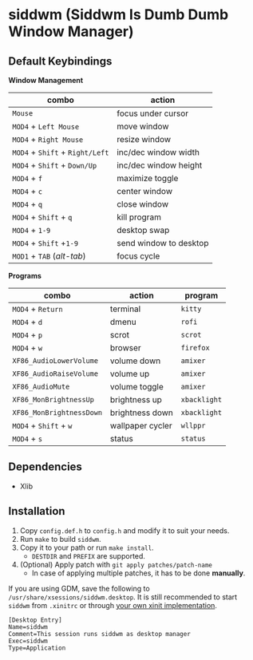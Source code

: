 # siddwm (Siddwm Is Dumb Dumb Window Manager)

## Default Keybindings

**Window Management**

| combo                           | action                 |
| ------------------------------- | ---------------------- |
| `Mouse`                         | focus under cursor     |
| `MOD4` + `Left Mouse`           | move window            |
| `MOD4` + `Right Mouse`          | resize window          |
| `MOD4` + `Shift` + `Right/Left` | inc/dec window width   |
| `MOD4` + `Shift` + `Down/Up`    | inc/dec window height  |
| `MOD4` + `f`                    | maximize toggle        |
| `MOD4` + `c`                    | center window          |
| `MOD4` + `q`                    | close window           |
| `MOD4` + `Shift` + `q`          | kill program           |
| `MOD4` + `1-9`                  | desktop swap           |
| `MOD4` + `Shift` +`1-9`         | send window to desktop |
| `MOD1` + `TAB` (*alt-tab*)      | focus cycle            |

**Programs**

| combo                    | action           | program        |
| ------------------------ | ---------------- | -------------- |
| `MOD4` + `Return`        | terminal         | `kitty`        |
| `MOD4` + `d`             | dmenu            | `rofi`         |
| `MOD4` + `p`             | scrot            | `scrot`        |
| `MOD4` + `w`             | browser          | `firefox`      |
| `XF86_AudioLowerVolume`  | volume down      | `amixer`       |
| `XF86_AudioRaiseVolume`  | volume up        | `amixer`       |
| `XF86_AudioMute`         | volume toggle    | `amixer`       |
| `XF86_MonBrightnessUp`   | brightness up    | `xbacklight`   |
| `XF86_MonBrightnessDown` | brightness down  | `xbacklight`   |
| `MOD4` + `Shift` + `w`   | wallpaper cycler | `wllppr`       |
| `MOD4` + `s`             | status           | `status`       |

## Dependencies
- Xlib

## Installation

1) Copy `config.def.h` to `config.h` and modify it to suit your needs.
2) Run `make` to build `siddwm`.
3) Copy it to your path or run `make install`.
    - `DESTDIR` and `PREFIX` are supported.
4) (Optional) Apply patch with `git apply patches/patch-name`
    - In case of applying multiple patches, it has to be done **manually**.

If you are using GDM, save the following to `/usr/share/xsessions/siddwm.desktop`. It is still recommended to start `siddwm` from `.xinitrc` or through
[your own xinit implementation](https://github.com/dylanaraps/bin/blob/dfd9a9ff4555efb1cc966f8473339f37d13698ba/x).

```
[Desktop Entry]
Name=siddwm
Comment=This session runs siddwm as desktop manager
Exec=siddwm
Type=Application
```
